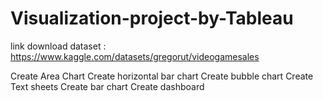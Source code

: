 # Visualization-project-by-Tableau

link download dataset : https://www.kaggle.com/datasets/gregorut/videogamesales

Create Area Chart
Create horizontal bar chart
Create bubble chart
Create Text sheets
Create bar chart
Create dashboard
